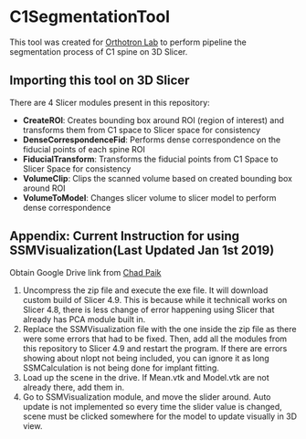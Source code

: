 # C1SegmentationTool

This tool was created for [Orthotron Lab]( https://orthotron.github.io/) to perform pipeline the segmentation process of C1 spine on 3D Slicer.

## Importing this tool on 3D Slicer
There are 4 Slicer modules present in this repository:
-  **CreateROI**: Creates bounding box around ROI (region of interest) and transforms them from C1 space to Slicer space for consistency
-  **DenseCorrespondenceFid**: Performs dense correspondence on the fiducial points of each spine ROI
-  **FiducialTransform**: Transforms the fiducial points from C1 Space to Slicer Space for consistency 
-  **VolumeClip**: Clips the scanned volume based on created bounding box around ROI
-  **VolumeToModel**: Changes slicer volume to slicer model to perform dense correspondence



## Appendix: Current Instruction for using SSMVisualization(Last Updated Jan 1st 2019)
Obtain Google Drive link from [Chad Paik](ckpaik@uwaterloo.ca)
1. Uncompress the zip file and execute the exe file. It will download custom build of Slicer 4.9. This is because while it technicall works on Slicer 4.8, there is less change of error happening using Slicer that already has PCA module built in. 
2. Replace the SSMVisualization file with the one inside the zip file as there were some errors that had to be fixed. Then, add all the modules from this repository to Slicer 4.9 and restart the program. If there are errors showing about nlopt not being included, you can ignore it as long SSMCalculation is not being done for implant fitting.
3. Load up the scene in the drive. If Mean.vtk and Model.vtk are not already there, add them in.
4. Go to SSMVisualization module, and move the slider around. Auto update is not implemented so every time the slider value is changed, scene must be clicked somewhere for the model to update visually in 3D view. 





